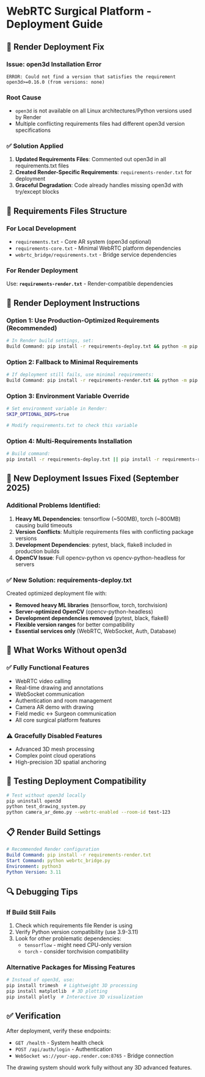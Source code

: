 # WebRTC Surgical Platform - Deployment Guide

## 🚨 Render Deployment Fix

### Issue: open3d Installation Error
```
ERROR: Could not find a version that satisfies the requirement open3d>=0.16.0 (from versions: none)
```

### Root Cause
- `open3d` is not available on all Linux architectures/Python versions used by Render
- Multiple conflicting requirements files had different open3d version specifications

### ✅ Solution Applied

1. **Updated Requirements Files**: Commented out open3d in all requirements.txt files
2. **Created Render-Specific Requirements**: `requirements-render.txt` for deployment
3. **Graceful Degradation**: Code already handles missing open3d with try/except blocks

## 📁 Requirements Files Structure

### For Local Development
- `requirements.txt` - Core AR system (open3d optional)
- `requirements-core.txt` - Minimal WebRTC platform dependencies
- `webrtc_bridge/requirements.txt` - Bridge service dependencies

### For Render Deployment
Use: **`requirements-render.txt`** - Render-compatible dependencies

## 🚀 Render Deployment Instructions

### Option 1: Use Production-Optimized Requirements (Recommended)
```bash
# In Render build settings, set:
Build Command: pip install -r requirements-deploy.txt && python -m pip install --upgrade pip
```

### Option 2: Fallback to Minimal Requirements
```bash
# If deployment still fails, use minimal requirements:
Build Command: pip install -r requirements-render.txt && python -m pip install --upgrade pip
```

### Option 3: Environment Variable Override
```bash
# Set environment variable in Render:
SKIP_OPTIONAL_DEPS=true

# Modify requirements.txt to check this variable
```

### Option 4: Multi-Requirements Installation
```bash
# Build command:
pip install -r requirements-deploy.txt || pip install -r requirements-render.txt || pip install -r requirements-core.txt
```

## 🚨 **New Deployment Issues Fixed (September 2025)**

### Additional Problems Identified:
1. **Heavy ML Dependencies**: tensorflow (~500MB), torch (~800MB) causing build timeouts
2. **Version Conflicts**: Multiple requirements files with conflicting package versions  
3. **Development Dependencies**: pytest, black, flake8 included in production builds
4. **OpenCV Issue**: Full opencv-python vs opencv-python-headless for servers

### ✅ **New Solution: requirements-deploy.txt**
Created optimized deployment file with:
- **Removed heavy ML libraries** (tensorflow, torch, torchvision)
- **Server-optimized OpenCV** (opencv-python-headless)
- **Development dependencies removed** (pytest, black, flake8)
- **Flexible version ranges** for better compatibility
- **Essential services only** (WebRTC, WebSocket, Auth, Database)

## 🔧 What Works Without open3d

### ✅ Fully Functional Features
- WebRTC video calling
- Real-time drawing and annotations
- WebSocket communication
- Authentication and room management
- Camera AR demo with drawing
- Field medic ↔ Surgeon communication
- All core surgical platform features

### ⚠️ Gracefully Disabled Features
- Advanced 3D mesh processing
- Complex point cloud operations
- High-precision 3D spatial anchoring

## 🧪 Testing Deployment Compatibility

```bash
# Test without open3d locally
pip uninstall open3d
python test_drawing_system.py
python camera_ar_demo.py --webrtc-enabled --room-id test-123
```

## 📋 Render Build Settings

```yaml
# Recommended Render configuration
Build Command: pip install -r requirements-render.txt
Start Command: python webrtc_bridge.py
Environment: python3
Python Version: 3.11
```

## 🔍 Debugging Tips

### If Build Still Fails
1. Check which requirements file Render is using
2. Verify Python version compatibility (use 3.9-3.11)
3. Look for other problematic dependencies:
   - `tensorflow` - might need CPU-only version
   - `torch` - consider torchvision compatibility

### Alternative Packages for Missing Features
```bash
# Instead of open3d, use:
pip install trimesh  # Lightweight 3D processing
pip install matplotlib  # 3D plotting
pip install plotly  # Interactive 3D visualization
```

## ✅ Verification

After deployment, verify these endpoints:
- `GET /health` - System health check
- `POST /api/auth/login` - Authentication 
- `WebSocket ws://your-app.render.com:8765` - Bridge connection

The drawing system should work fully without any 3D advanced features.